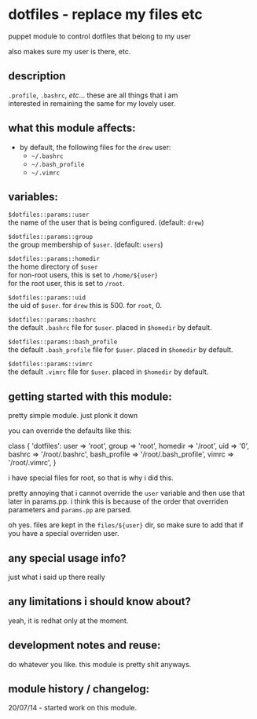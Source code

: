 dotfiles - replace my files etc
===============================

puppet module to control dotfiles that belong to my user

also makes sure my user is there, etc.


description
-----------
`.profile`, `.bashrc`, *etc*... these are all things that i am  
interested in remaining the same for my lovely user.


what this module affects:
-------------------------
  * by default, the following files for the `drew` user:
    * `~/.bashrc`
    * `~/.bash_profile`
    * `~/.vimrc`

variables:
----------

  `$dotfiles::params::user`  
  the name of the user that is being configured.  (default: `drew`)  

  `$dotfiles::params::group`  
  the group membership of `$user`.  (default: `users`)  

  `$dotfiles::params::homedir`  
  the home directory of `$user`   
  for non-root users, this is set to `/home/${user}`  
  for the root user, this is set to `/root`.  

  `$dotfiles::params::uid`  
  the uid of `$user`.  for `drew` this is 500.  for `root`, 0.   

  `$dotfiles::params::bashrc`  
  the default `.bashrc` file for `$user`.  placed in `$homedir` by default.   

  `$dotfiles::params::bash_profile`  
  the default `.bash_profile` file for `$user`.  placed in `$homedir` by default.   

  `$dotfiles::params::vimrc`  
   the default `.vimrc` file for `$user`.  placed in `$homedir` by default.    


getting started with this module:
---------------------------------
pretty simple module.  just plonk it down

you can override the defaults like this:

  class { 'dotfiles':
    user         => 'root',
    group        => 'root',
    homedir      => '/root',
    uid          => '0',
    bashrc       => '/root/.bashrc',
    bash_profile => '/root/.bash_profile',
    vimrc        => '/root/.vimrc',
  }

i have special files for root, so that is why i did this.

pretty annoying that i cannot override the `user` variable and then
use that later in params.pp.  i think this is because of the order 
that overriden parameters and `params.pp` are parsed.

oh yes.  files are kept in the `files/${user}` dir, so make sure
to add that if you have a special overriden user.


any special usage info?
-----------------------
just what i said up there really


any limitations i should know about?
------------------------------------
yeah, it is redhat only at the moment.


development notes and reuse:
----------------------------
do whatever you like.  this module is pretty shit anyways.


module history / changelog:
---------------------------
20/07/14 - started work on this module.  
